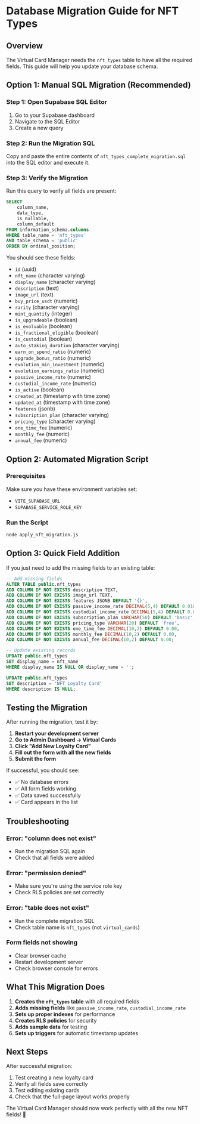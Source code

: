 # Database Migration Guide for NFT Types

## Overview
The Virtual Card Manager needs the `nft_types` table to have all the required fields. This guide will help you update your database schema.

## Option 1: Manual SQL Migration (Recommended)

### Step 1: Open Supabase SQL Editor
1. Go to your Supabase dashboard
2. Navigate to the SQL Editor
3. Create a new query

### Step 2: Run the Migration SQL
Copy and paste the entire contents of `nft_types_complete_migration.sql` into the SQL editor and execute it.

### Step 3: Verify the Migration
Run this query to verify all fields are present:

```sql
SELECT 
    column_name, 
    data_type, 
    is_nullable, 
    column_default
FROM information_schema.columns 
WHERE table_name = 'nft_types' 
AND table_schema = 'public'
ORDER BY ordinal_position;
```

You should see these fields:
- `id` (uuid)
- `nft_name` (character varying)
- `display_name` (character varying)
- `description` (text)
- `image_url` (text)
- `buy_price_usdt` (numeric)
- `rarity` (character varying)
- `mint_quantity` (integer)
- `is_upgradeable` (boolean)
- `is_evolvable` (boolean)
- `is_fractional_eligible` (boolean)
- `is_custodial` (boolean)
- `auto_staking_duration` (character varying)
- `earn_on_spend_ratio` (numeric)
- `upgrade_bonus_ratio` (numeric)
- `evolution_min_investment` (numeric)
- `evolution_earnings_ratio` (numeric)
- `passive_income_rate` (numeric)
- `custodial_income_rate` (numeric)
- `is_active` (boolean)
- `created_at` (timestamp with time zone)
- `updated_at` (timestamp with time zone)
- `features` (jsonb)
- `subscription_plan` (character varying)
- `pricing_type` (character varying)
- `one_time_fee` (numeric)
- `monthly_fee` (numeric)
- `annual_fee` (numeric)

## Option 2: Automated Migration Script

### Prerequisites
Make sure you have these environment variables set:
- `VITE_SUPABASE_URL`
- `SUPABASE_SERVICE_ROLE_KEY`

### Run the Script
```bash
node apply_nft_migration.js
```

## Option 3: Quick Field Addition

If you just need to add the missing fields to an existing table:

```sql
-- Add missing fields
ALTER TABLE public.nft_types 
ADD COLUMN IF NOT EXISTS description TEXT,
ADD COLUMN IF NOT EXISTS image_url TEXT,
ADD COLUMN IF NOT EXISTS features JSONB DEFAULT '{}',
ADD COLUMN IF NOT EXISTS passive_income_rate DECIMAL(5,4) DEFAULT 0.0100,
ADD COLUMN IF NOT EXISTS custodial_income_rate DECIMAL(5,4) DEFAULT 0.0000,
ADD COLUMN IF NOT EXISTS subscription_plan VARCHAR(50) DEFAULT 'basic',
ADD COLUMN IF NOT EXISTS pricing_type VARCHAR(20) DEFAULT 'free',
ADD COLUMN IF NOT EXISTS one_time_fee DECIMAL(10,2) DEFAULT 0.00,
ADD COLUMN IF NOT EXISTS monthly_fee DECIMAL(10,2) DEFAULT 0.00,
ADD COLUMN IF NOT EXISTS annual_fee DECIMAL(10,2) DEFAULT 0.00;

-- Update existing records
UPDATE public.nft_types 
SET display_name = nft_name 
WHERE display_name IS NULL OR display_name = '';

UPDATE public.nft_types 
SET description = 'NFT Loyalty Card'
WHERE description IS NULL;
```

## Testing the Migration

After running the migration, test it by:

1. **Restart your development server**
2. **Go to Admin Dashboard → Virtual Cards**
3. **Click "Add New Loyalty Card"**
4. **Fill out the form with all the new fields**
5. **Submit the form**

If successful, you should see:
- ✅ No database errors
- ✅ All form fields working
- ✅ Data saved successfully
- ✅ Card appears in the list

## Troubleshooting

### Error: "column does not exist"
- Run the migration SQL again
- Check that all fields were added

### Error: "permission denied"
- Make sure you're using the service role key
- Check RLS policies are set correctly

### Error: "table does not exist"
- Run the complete migration SQL
- Check table name is `nft_types` (not `virtual_cards`)

### Form fields not showing
- Clear browser cache
- Restart development server
- Check browser console for errors

## What This Migration Does

1. **Creates the `nft_types` table** with all required fields
2. **Adds missing fields** like `passive_income_rate`, `custodial_income_rate`
3. **Sets up proper indexes** for performance
4. **Creates RLS policies** for security
5. **Adds sample data** for testing
6. **Sets up triggers** for automatic timestamp updates

## Next Steps

After successful migration:
1. Test creating a new loyalty card
2. Verify all fields save correctly
3. Test editing existing cards
4. Check that the full-page layout works properly

The Virtual Card Manager should now work perfectly with all the new NFT fields! 🎉






